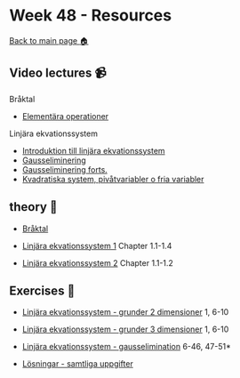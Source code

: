 # Week 48 - Resources

[Back to main page :house:](https://github.com/aleylani/Linear-algebra)

## Video lectures :video_camera:


Bråktal

- [Elementära operationer](https://www.youtube.com/watch?v=e30CHWA1m7A)


Linjära ekvationssystem

- [Introduktion till linjära ekvationssystem](https://www.youtube.com/watch?v=DOZT-WwymUA)
- [Gausseliminering](https://www.youtube.com/watch?v=8Z0_3HiojrA)
- [Gausseliminering forts.](https://www.youtube.com/watch?v=eFnTIzjOKTA)
- [Kvadratiska system, pivåtvariabler o fria variabler](https://www.youtube.com/watch?v=EcjkJuchtdA)



## theory :book:

- [Bråktal](http://wiki.math.se/wikis/forberedandematte1/index.php/1.2_Br%C3%A5kr%C3%A4kning)

- [Linjära ekvationssystem 1](https://math.libretexts.org/Bookshelves/Linear_Algebra/A_First_Course_in_Linear_Algebra_(Kuttler)/01%3A_Systems_of_Equations) Chapter 1.1-1.4
- [Linjära ekvationssystem 2](https://math.libretexts.org/Bookshelves/Linear_Algebra/Interactive_Linear_Algebra_(Margalit_and_Rabinoff)/01%3A_Systems_of_Linear_Equations-_Algebra) Chapter 1.1-1.2

## Exercises :running:

- [Linjära ekvationssystem - grunder 2 dimensioner](https://openstax.org/books/college-algebra-2e/pages/7-1-systems-of-linear-equations-two-variables) 1, 6-10
- [Linjära ekvationssystem - grunder 3 dimensioner](https://openstax.org/books/college-algebra-2e/pages/7-2-systems-of-linear-equations-three-variables) 1, 6-10
- [Linjära ekvationssystem - gausselimination](https://openstax.org/books/college-algebra-2e/pages/7-2-systems-of-linear-equations-three-variables) 6-46, 47-51*


- [Lösningar - samtliga uppgifter](https://openstax.org/books/college-algebra-2e/pages/chapter-7)


